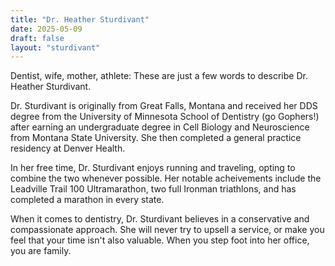 ```yaml
---
title: "Dr. Heather Sturdivant"
date: 2025-05-09
draft: false
layout: "sturdivant"
---
```


Dentist, wife, mother, athlete: These are just a few words to describe Dr. Heather Sturdivant.

Dr. Sturdivant is originally from Great Falls, Montana and received her DDS degree from the University of Minnesota School of Dentistry (go Gophers!) after earning an undergraduate degree in Cell Biology and Neuroscience from Montana State University. She then completed a general practice residency at Denver Health.

In her free time, Dr. Sturdivant enjoys running and traveling, opting to combine the two whenever possible. Her notable acheivements include the Leadville Trail 100 Ultramarathon, two full Ironman triathlons, and has completed a marathon in every state.

When it comes to dentistry, Dr. Sturdivant believes in a conservative and compassionate approach. She will never try to upsell a service, or make you feel that your time isn't also valuable. When you step foot into her office, you are family.
